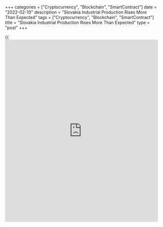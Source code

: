 +++
categories = ["Cryptocurrency", "Blockchain", "SmartContract"]
date = "2022-02-10"
description = "Slovakia Industrial Production Rises More Than Expected"
tags = ["Cryptocurrency", "Blockchain", "SmartContract"]
title = "Slovakia Industrial Production Rises More Than Expected"
type = "post"
+++

{{<iframe id="large-banner" src="https://www.bounty.group/#slide=27.0" width="100%" height="600" scrolling="no" style="border: 0px solid rgb(216, 221, 230); border-radius: 3px;">}}

Slovakia's industrial production increased more than expected in
December, data from the Statistical Office of the Slovak Republic showed
on Thursday.

Industrial production rose a working day adjusted 8.9 percent year-on-
year in December.

Production grew for the second straight month. Economists had expected a
1.6 percent rise.

On a seasonally adjusted basis, industrial production rose 0.8 percent
monthly in December.

Among the main industrial groups, output of non-durable goods increased
20.7 percent and that of consumer durables gained by 18.0 percent.

Production of capital goods rose 8.3 percent. Output of intermediate
goods gained 5.6 percent and those of energy grew 9.5 percent.

In 2021, industrial production grew 10.4 percent.

For comments and feedback [contact](https://www.playgroundfx.com/contact/): editorial@rtt[news](https://www.letsplayfx.com/blog/forex-news-website/).com

[Economic News][1]

 **What parts of the world are seeing the best (and worst) economic
performances lately? Click[here][2] to check out our [Econ Scorecard][2]
and find out! See up-to-the-moment [ranking](https://www.playgroundfx.com/blog/crypto-exchange-ranking/)s for the best and worst
performers in [GDP][3], [unemployment rate][4], [inflation][5] and much
more.**

   1. www.rtt[news](https://www.letsplayfx.com/blog/forex-news-website/).com/Content/EconomicNews.aspx
   2. www.rtt[news](https://www.letsplayfx.com/blog/forex-news-website/).com/economic-scorecard/world-rank/industrial-production/highest-performance.aspx
   3. www.rtt[news](https://www.letsplayfx.com/blog/forex-news-website/).com/economic-scorecard/world-rank/GDP/highest-performance.aspx
   4. www.rtt[news](https://www.letsplayfx.com/blog/forex-news-website/).com/economic-scorecard/world-rank/unemployment-rate/lowest-performance.aspx
   5. www.rtt[news](https://www.letsplayfx.com/blog/forex-news-website/).com/economic-scorecard/world-rank/CPI/highest-performance.aspx